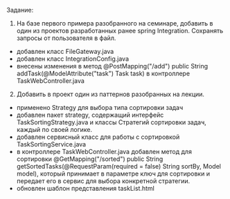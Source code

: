 Задание:

1. На базе первого примера разобранного на семинаре, добавить в один из проектов разработанных ранее spring Integration. Сохранять запросы от пользователя в файл.
* добавлен класс FileGateway.java
* добавлен класс IntegrationConfig.java
* внесены изменения в метод @PostMapping("/add")
    public String addTask(@ModelAttribute("task") Task task)
  в контроллере TaskWebController.java

2. Добавить в проект один из паттернов разобранных на лекции.
* применено Strategy для выбора типа сортировки задач
* добавлен пакет strategy, содержащий интерфейс TaskSortingStrategy.java и классы Стратегий сортировки задач, каждый по своей логике.
* добавлен сервисный класс для работы с сортировкой TaskSortingService.java
* в контроллере TaskWebController.java добавлен метод для сортировки @GetMapping("/sorted")
    public String getSortedTasks(@RequestParam(required = false) String sortBy,
                                 Model model),
  который принимает в параметре ключ для сортировки и передает его в сервис для выбора конкретной стратегии.
* обновлен шаблон представления taskList.html  
